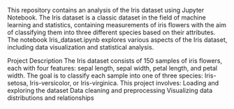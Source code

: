 This repository contains an analysis of the Iris dataset using Jupyter Notebook. The Iris dataset is a classic dataset in the field of machine learning and statistics,
containing measurements of iris flowers with the aim of classifying them into three different species based on their attributes.
The notebook Iris_dataset.ipynb explores various aspects of the Iris dataset, including data visualization and statistical analysis.

Project Description
The Iris dataset consists of 150 samples of iris flowers, each with four features: sepal length, sepal width, petal length, and petal width. 
The goal is to classify each sample into one of three species: Iris-setosa, Iris-versicolor, or Iris-virginica.
This project involves:
Loading and exploring the dataset
Data cleaning and preprocessing
Visualizing data distributions and relationships
